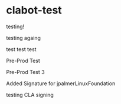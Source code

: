 # clabot-test


testing!

testing againg

test test test


Pre-Prod Test

Pre-Prod Test 3


Added Signature for jpalmerLinuxFoundation

testing CLA signing

